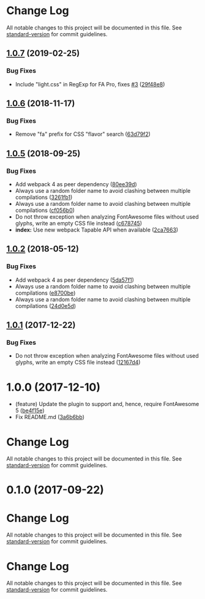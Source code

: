 # Change Log

All notable changes to this project will be documented in this file. See [standard-version](https://github.com/conventional-changelog/standard-version) for commit guidelines.

## [1.0.7](https://github.com/dhardtke/font-awesome-minify-plugin/compare/v1.0.6...v1.0.7) (2019-02-25)


### Bug Fixes

* Include "light.css" in RegExp for FA Pro, fixes [#3](https://github.com/dhardtke/font-awesome-minify-plugin/issues/3) ([29f48e8](https://github.com/dhardtke/font-awesome-minify-plugin/commit/29f48e8))



<a name="1.0.6"></a>
## [1.0.6](https://github.com/dhardtke/font-awesome-minify-plugin/compare/v1.0.5...v1.0.6) (2018-11-17)


### Bug Fixes

* Remove "fa" prefix for CSS "flavor" search ([63d79f2](https://github.com/dhardtke/font-awesome-minify-plugin/commit/63d79f2))



<a name="1.0.5"></a>
## [1.0.5](https://github.com/dhardtke/font-awesome-minify-plugin/compare/v1.0.4...v1.0.5) (2018-09-25)


### Bug Fixes

* Add webpack 4 as peer dependency ([80ee39d](https://github.com/dhardtke/font-awesome-minify-plugin/commit/80ee39d))
* Always use a random folder name to avoid clashing between multiple compilations ([3261fb1](https://github.com/dhardtke/font-awesome-minify-plugin/commit/3261fb1))
* Always use a random folder name to avoid clashing between multiple compilations ([cf056b0](https://github.com/dhardtke/font-awesome-minify-plugin/commit/cf056b0))
* Do not throw exception when analyzing FontAwesome files without used glyphs, write an empty CSS file instead ([c678745](https://github.com/dhardtke/font-awesome-minify-plugin/commit/c678745))
* **index:** Use new webpack Tapable API when available ([2ca7663](https://github.com/dhardtke/font-awesome-minify-plugin/commit/2ca7663))



<a name="1.0.2"></a>
## [1.0.2](https://github.com/dhardtke/font-awesome-minify-plugin/compare/v1.0.1...v1.0.2) (2018-05-12)


### Bug Fixes

* Add webpack 4 as peer dependency ([5da57f1](https://github.com/dhardtke/font-awesome-minify-plugin/commit/5da57f1))
* Always use a random folder name to avoid clashing between multiple compilations ([e8700be](https://github.com/dhardtke/font-awesome-minify-plugin/commit/e8700be))
* Always use a random folder name to avoid clashing between multiple compilations ([24d0e5d](https://github.com/dhardtke/font-awesome-minify-plugin/commit/24d0e5d))



<a name="1.0.1"></a>
## [1.0.1](https://github.com/dhardtke/font-awesome-minify-plugin/compare/1.0.0...1.0.1) (2017-12-22)


### Bug Fixes

* Do not throw exception when analyzing FontAwesome files without used glyphs, write an empty CSS file instead ([12167d4](https://github.com/dhardtke/font-awesome-minify-plugin/commit/12167d4))



<a name="1.0.0"></a>
# 1.0.0 (2017-12-10)

* (feature) Update the plugin to support and, hence, require FontAwesome 5 ([be4f15e](https://github.com/dhardtke/font-awesome-minify-plugin/commit/be4f15e))
* Fix README.md ([3a6b6bb](https://github.com/dhardtke/font-awesome-minify-plugin/commit/3a6b6bb))



# Change Log

All notable changes to this project will be documented in this file. See [standard-version](https://github.com/conventional-changelog/standard-version) for commit guidelines.

<a name="0.1.0"></a>
# 0.1.0 (2017-09-22)



# Change Log

All notable changes to this project will be documented in this file. See [standard-version](https://github.com/conventional-changelog/standard-version) for commit guidelines.



# Change Log

All notable changes to this project will be documented in this file. See [standard-version](https://github.com/conventional-changelog/standard-version) for commit guidelines.
